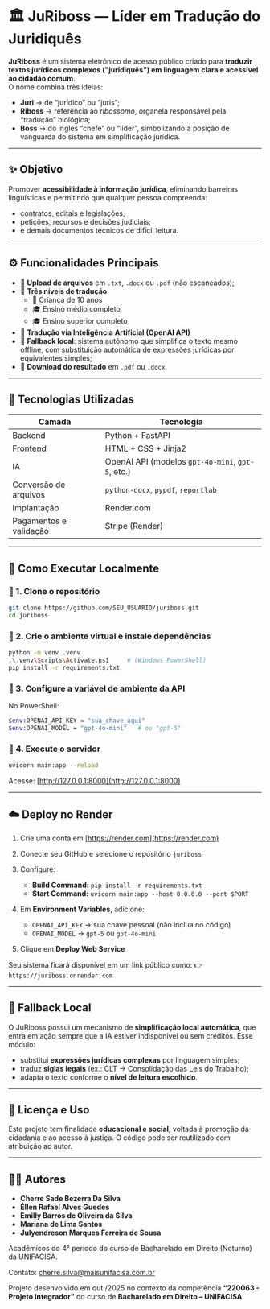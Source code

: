 # 🏛️ JuRiboss — Líder em Tradução do Juridiquês

**JuRiboss** é um sistema eletrônico de acesso público criado para **traduzir textos jurídicos complexos ("juridiquês") em linguagem clara e acessível ao cidadão comum**.  
O nome combina três ideias:
- **Juri** → de “jurídico” ou “juris”;  
- **Riboss** → referência ao *ribossomo*, organela responsável pela “tradução” biológica;  
- **Boss** → do inglês “chefe” ou “líder”, simbolizando a posição de vanguarda do sistema em simplificação jurídica.  

---

## ✨ **Objetivo**

Promover **acessibilidade à informação jurídica**, eliminando barreiras linguísticas e permitindo que qualquer pessoa compreenda:
- contratos, editais e legislações;  
- petições, recursos e decisões judiciais;  
- e demais documentos técnicos de difícil leitura.

---

## ⚙️ **Funcionalidades Principais**

- 🔹 **Upload de arquivos** em `.txt`, `.docx` ou `.pdf` (não escaneados);  
- 🔹 **Três níveis de tradução**:
  - 👶 Criança de 10 anos  
  - 🎓 Ensino médio completo  
  - 🎓 Ensino superior completo  
- 🔹 **Tradução via Inteligência Artificial (OpenAI API)**  
- 🔹 **Fallback local**: sistema autônomo que simplifica o texto mesmo offline, com substituição automática de expressões jurídicas por equivalentes simples;  
- 🔹 **Download do resultado** em `.pdf` ou `.docx`.

---

## 🧩 **Tecnologias Utilizadas**

| Camada | Tecnologia |
|---------|-------------|
| Backend | Python + FastAPI |
| Frontend | HTML + CSS + Jinja2 |
| IA | OpenAI API (modelos `gpt-4o-mini`, `gpt-5`, etc.) |
| Conversão de arquivos | `python-docx`, `pypdf`, `reportlab` |
| Implantação | Render.com |
| Pagamentos e validação | Stripe (Render) |

---

## 🧭 **Como Executar Localmente**

### 🔸 1. Clone o repositório
```bash
git clone https://github.com/SEU_USUARIO/juriboss.git
cd juriboss
````

### 🔸 2. Crie o ambiente virtual e instale dependências

```bash
python -m venv .venv
.\.venv\Scripts\Activate.ps1     # (Windows PowerShell)
pip install -r requirements.txt
```

### 🔸 3. Configure a variável de ambiente da API

No PowerShell:

```bash
$env:OPENAI_API_KEY = "sua_chave_aqui"
$env:OPENAI_MODEL = "gpt-4o-mini"   # ou "gpt-5"
```

### 🔸 4. Execute o servidor

```bash
uvicorn main:app --reload
```

Acesse: [http://127.0.0.1:8000](http://127.0.0.1:8000)

---

## ☁️ **Deploy no Render**

1. Crie uma conta em [https://render.com](https://render.com)
2. Conecte seu GitHub e selecione o repositório `juriboss`
3. Configure:

   * **Build Command:** `pip install -r requirements.txt`
   * **Start Command:** `uvicorn main:app --host 0.0.0.0 --port $PORT`
4. Em **Environment Variables**, adicione:

   * `OPENAI_API_KEY` → sua chave pessoal (não inclua no código)
   * `OPENAI_MODEL` → `gpt-5` ou `gpt-4o-mini`
5. Clique em **Deploy Web Service**

Seu sistema ficará disponível em um link público como:
👉 `https://juriboss.onrender.com`

---

## 🧠 **Fallback Local**

O JuRiboss possui um mecanismo de **simplificação local automática**, que entra em ação sempre que a IA estiver indisponível ou sem créditos.
Esse módulo:

* substitui **expressões jurídicas complexas** por linguagem simples;
* traduz **siglas legais** (ex.: CLT → Consolidação das Leis do Trabalho);
* adapta o texto conforme o **nível de leitura escolhido**.

---

## 🧾 **Licença e Uso**

Este projeto tem finalidade **educacional e social**, voltada à promoção da cidadania e ao acesso à justiça.
O código pode ser reutilizado com atribuição ao autor.

---

## 👨‍💻 **Autores**

* **Cherre Sade Bezerra Da Silva**
* **Éllen Rafael Alves Guedes**
* **Emilly Barros de Oliveira da Silva**
* **Mariana de Lima Santos**
* **Julyendreson Marques Ferreira de Sousa**

Acadêmicos do 4° período do curso de Bacharelado em Direito (Noturno) da UNIFACISA.

Contato: cherre.silva@maisunifacisa.com.br

Projeto desenvolvido em out./2025 no contexto da competência **“220063 - Projeto Integrador”** do curso de **Bacharelado em Direito – UNIFACISA**.
